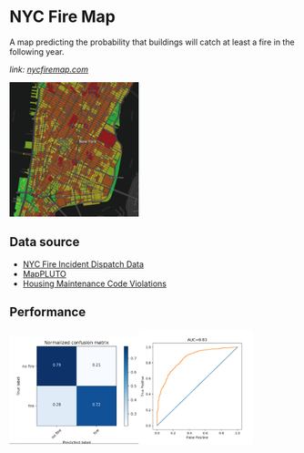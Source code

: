 # NYC Fire Map
A map predicting the probability that buildings will catch at least a fire in the following year.

*link: [nycfiremap.com](http://nycfiremap.com/)*

<img src ="plots/map.png" width="45%">

## Data source
- [NYC Fire Incident Dispatch Data](https://data.cityofnewyork.us/Public-Safety/Fire-Incident-Dispatch-Data/8m42-w767)
- [MapPLUTO](https://www1.nyc.gov/site/planning/data-maps/open-data/dwn-pluto-mappluto.page)
- [Housing Maintenance Code Violations](https://data.cityofnewyork.us/browse?q=Housing%20Maintenance%20Code%20Violations&sortBy=relevance)

## Performance
<img src ="plots/cm.png" width="45%"><img src ="plots/roc.png" width="40%">
